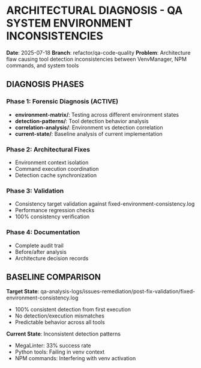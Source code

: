# ARCHITECTURAL DIAGNOSIS - QA SYSTEM ENVIRONMENT INCONSISTENCIES

**Date**: 2025-07-18
**Branch**: refactor/qa-code-quality
**Problem**: Architecture flaw causing tool detection inconsistencies between VenvManager, NPM commands, and system tools

## DIAGNOSIS PHASES

### Phase 1: Forensic Diagnosis (ACTIVE)
- **environment-matrix/**: Testing across different environment states
- **detection-patterns/**: Tool detection behavior analysis  
- **correlation-analysis/**: Environment vs detection correlation
- **current-state/**: Baseline analysis of current implementation

### Phase 2: Architectural Fixes
- Environment context isolation
- Command execution coordination
- Detection cache synchronization

### Phase 3: Validation
- Consistency target validation against fixed-environment-consistency.log
- Performance regression checks
- 100% consistency verification

### Phase 4: Documentation
- Complete audit trail
- Before/after analysis
- Architecture decision records

## BASELINE COMPARISON

**Target State**: qa-analysis-logs/issues-remediation/post-fix-validation/fixed-environment-consistency.log
- 100% consistent detection from first execution
- No detection/execution mismatches
- Predictable behavior across all tools

**Current State**: Inconsistent detection patterns
- MegaLinter: 33% success rate
- Python tools: Failing in venv context
- NPM commands: Interfering with venv activation